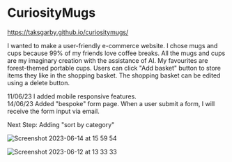 # CuriosityMugs

https://taksgarby.github.io/curiositymugs/

I wanted to make a user-friendly e-commerce website. I chose mugs and cups because 99% of my friends love coffee breaks. All the mugs and cups are my imaginary creation with the assistance of AI. My favourites are forest-themed portable cups. 
Users can click "Add basket" button to store items they like in the shopping basket. The shopping basket can be edited using a delete button.

11/06/23 I added mobile responsive features.<br/>
14/06/23 Added "bespoke" form page. When a user submit a form, I will receive the form input via email. </br>

Next Step: Adding "sort by category"

![Screenshot 2023-06-14 at 15 59 54](https://github.com/taksgarby/curiositymugs/assets/91882718/031c010a-7bc5-489c-9f1e-edddf8c84506)

![Screenshot 2023-06-12 at 13 33 33](https://github.com/taksgarby/curiositymugs/assets/91882718/21c68fb1-c33e-42a8-8e9a-73618c64809d)
